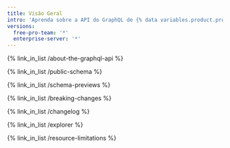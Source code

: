 ```yaml
---
title: Visão Geral
intro: 'Aprenda sobre a API do GraphQL de {% data variables.product.prodname_dotcom %}, pré-visualizações para alterações futuras, alterações significativas e limitações. Você também pode usar o Explorador do GraphQL para interagir com a API em dados reais do {% data variables.product.prodname_dotcom %}.'
versions:
  free-pro-team: '*'
  enterprise-server: '*'
---
```


{% link_in_list /about-the-graphql-api %}

{% link_in_list /public-schema %}

{% link_in_list /schema-previews %}

{% link_in_list /breaking-changes %}

{% link_in_list /changelog %}

{% link_in_list /explorer %}

{% link_in_list /resource-limitations %}
